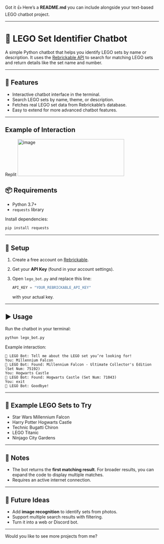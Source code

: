 Got it 👍 Here’s a **README.md** you can include alongside your text-based LEGO chatbot project.

---

# 🧩 LEGO Set Identifier Chatbot

A simple Python chatbot that helps you identify LEGO sets by name or description.
It uses the [Rebrickable API](https://rebrickable.com/api/) to search for matching LEGO sets and return details like the set name and number.

---

## 🚀 Features

* Interactive chatbot interface in the terminal.
* Search LEGO sets by name, theme, or description.
* Fetches real LEGO set data from Rebrickable’s database.
* Easy to extend for more advanced chatbot features.

---
## Example of Interaction
Replit
<img width="349" height="121" alt="image" src="https://github.com/user-attachments/assets/0f54846c-dcde-46bb-a02c-72d1776cde00" />


## 📦 Requirements

* Python 3.7+
* `requests` library

Install dependencies:

```bash
pip install requests
```

---

## 🔑 Setup

1. Create a free account on [Rebrickable](https://rebrickable.com/).
2. Get your **API Key** (found in your account settings).
3. Open `lego_bot.py` and replace this line:

   ```python
   API_KEY = "YOUR_REBRICKABLE_API_KEY"
   ```

   with your actual key.

---

## ▶️ Usage

Run the chatbot in your terminal:

```bash
python lego_bot.py
```

Example interaction:

```
🤖 LEGO Bot: Tell me about the LEGO set you’re looking for!
You: Millennium Falcon
🤖 LEGO Bot: Found: Millennium Falcon - Ultimate Collector's Edition (Set Num: 75192)
You: Hogwarts Castle
🤖 LEGO Bot: Found: Hogwarts Castle (Set Num: 71043)
You: exit
🤖 LEGO Bot: Goodbye!
```

---

## 🧪 Example LEGO Sets to Try

* Star Wars Millennium Falcon
* Harry Potter Hogwarts Castle
* Technic Bugatti Chiron
* LEGO Titanic
* Ninjago City Gardens

---

## 📌 Notes

* The bot returns the **first matching result**. For broader results, you can expand the code to display multiple matches.
* Requires an active internet connection.

---

## 🔮 Future Ideas

* Add **image recognition** to identify sets from photos.
* Support multiple search results with filtering.
* Turn it into a web or Discord bot.

---

Would you like to see more projects from me?
